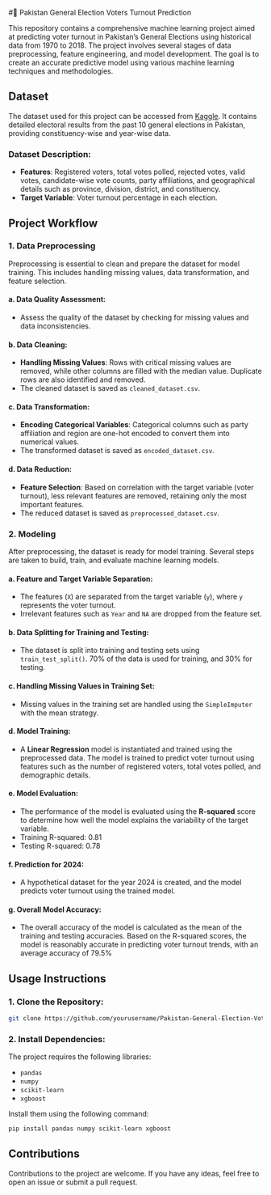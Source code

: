 #📘 Pakistan General Election Voters Turnout Prediction

This repository contains a comprehensive machine learning project aimed at predicting voter turnout in Pakistan’s General Elections using historical data from 1970 to 2018. The project involves several stages of data preprocessing, feature engineering, and model development. The goal is to create an accurate predictive model using various machine learning techniques and methodologies.

## Dataset

The dataset used for this project can be accessed from [Kaggle](https://www.kaggle.com/datasets/tahminashoaib86/pakistan-general-elections-dataset-1970-2018?resource=download). It contains detailed electoral results from the past 10 general elections in Pakistan, providing constituency-wise and year-wise data.

### Dataset Description:
- **Features**: Registered voters, total votes polled, rejected votes, valid votes, candidate-wise vote counts, party affiliations, and geographical details such as province, division, district, and constituency.
- **Target Variable**: Voter turnout percentage in each election.

## Project Workflow

### 1. **Data Preprocessing**
   Preprocessing is essential to clean and prepare the dataset for model training. This includes handling missing values, data transformation, and feature selection.

#### a. **Data Quality Assessment**:
   - Assess the quality of the dataset by checking for missing values and data inconsistencies.
   
#### b. **Data Cleaning**:
   - **Handling Missing Values**: Rows with critical missing values are removed, while other columns are filled with the median value. Duplicate rows are also identified and removed.
   - The cleaned dataset is saved as `cleaned_dataset.csv`.

#### c. **Data Transformation**:
   - **Encoding Categorical Variables**: Categorical columns such as party affiliation and region are one-hot encoded to convert them into numerical values.
   - The transformed dataset is saved as `encoded_dataset.csv`.

#### d. **Data Reduction**:
   - **Feature Selection**: Based on correlation with the target variable (voter turnout), less relevant features are removed, retaining only the most important features.
   - The reduced dataset is saved as `preprocessed_dataset.csv`.

### 2. **Modeling**
   After preprocessing, the dataset is ready for model training. Several steps are taken to build, train, and evaluate machine learning models.

#### a. **Feature and Target Variable Separation**:
   - The features (`X`) are separated from the target variable (`y`), where `y` represents the voter turnout.
   - Irrelevant features such as `Year` and `NA` are dropped from the feature set.

#### b. **Data Splitting for Training and Testing**:
   - The dataset is split into training and testing sets using `train_test_split()`. 70% of the data is used for training, and 30% for testing.

#### c. **Handling Missing Values in Training Set**:
   - Missing values in the training set are handled using the `SimpleImputer` with the mean strategy.

#### d. **Model Training**:
   - A **Linear Regression** model is instantiated and trained using the preprocessed data. The model is trained to predict voter turnout using features such as the number of registered voters, total votes polled, and demographic details.

#### e. **Model Evaluation**:
   - The performance of the model is evaluated using the **R-squared** score to determine how well the model explains the variability of the target variable.
   - Training R-squared: 0.81
   - Testing R-squared: 0.78​

#### f. **Prediction for 2024**:
   - A hypothetical dataset for the year 2024 is created, and the model predicts voter turnout using the trained model.

#### g. **Overall Model Accuracy**:
   - The overall accuracy of the model is calculated as the mean of the training and testing accuracies. Based on the R-squared scores, the model is reasonably accurate in predicting          voter turnout trends, with an average accuracy of 79.5%​

## Usage Instructions

### 1. Clone the Repository:
   ```bash
   git clone https://github.com/yourusername/Pakistan-General-Election-Voters-Turnout-Prediction.git
   ```

### 2. Install Dependencies:
   The project requires the following libraries:
   - `pandas`
   - `numpy`
   - `scikit-learn`
   - `xgboost`
   
   Install them using the following command:
   ```bash
   pip install pandas numpy scikit-learn xgboost
   ```


## Contributions

Contributions to the project are welcome. If you have any ideas, feel free to open an issue or submit a pull request.

